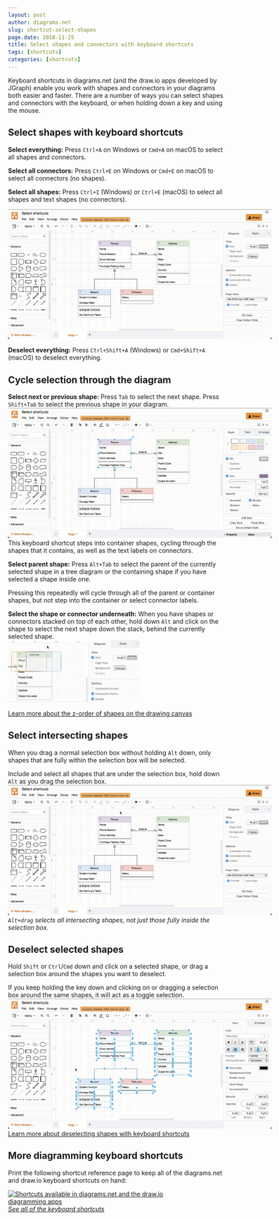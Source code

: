 ```yaml
---
layout: post
author: diagrams.net
slug: shortcut-select-shapes
page.date: 2018-11-25
title: Select shapes and connectors with keyboard shortcuts
tags: [shortcuts]
categories: [shortcuts]
---
```


Keyboard shortcuts in diagrams.net (and the draw.io apps developed by JGraph) enable you work with shapes and connectors in your diagrams both easier and faster. There are a number of ways you can select shapes and connectors with the keyboard, or when holding down a key and using the mouse.

## Select shapes with keyboard shortcuts

**Select everything:** Press ``Ctrl+A`` on Windows or ``Cmd+A`` on macOS to select all shapes and connectors. 

**Select all connectors:** Press ``Ctrl+E`` on Windows or ``Cmd+E`` on macOS to select all connectors (no shapes).

**Select all shapes:** Press ``Ctrl+I`` (Windows) or ``Ctrl+E`` (macOS) to select all shapes and text shapes (no connectors).

<img src="/assets/img/blog/shape-select-shortcuts.gif" style="width=100%;max-width:600px;;height:auto;" alt="Shortcuts to select all connectors, all shapes or everything.">

**Deselect everything:** Press ``Ctrl+Shift+A`` (Windows) or ``Cmd+Shift+A`` (macOS) to deselect everything.

## Cycle selection through the diagram

**Select next or previous shape:** Press ``Tab`` to select the next shape. Press ``Shift+Tab`` to select the previous shape in your diagram. 
<br /><img src="/assets/img/blog/shape-select-shortcut-tab.gif" style="width=100%;max-width:600px;;height:auto;" alt="Select the next shape, within containers or attached to connectors with the Tab or Shift+Tab keyboard shortcuts in diagrams.net">
<br />This keyboard shortcut steps into container shapes, cycling through the shapes that it contains, as well as the text labels on connectors.

**Select parent shape:** Press ``Alt+Tab`` to select the parent of the currently selected shape in a tree diagram or the containing shape if you have selected a shape inside one. 

Pressing this repeatedly will cycle through all of the parent or container shapes, but not step into the container or select connector labels.

**Select the shape or connector underneath:** When you have shapes or connectors stacked on top of each other, hold down ``Alt`` and click on the shape to select the next shape down the stack, behind the currently selected shape. 
<br /><img src="/assets/img/blog/shape-select-shortcut-alt.gif" style="width=100%;max-width:300px;;height:auto;" alt="Select the next shape down the stack when shapes are overlapping in diagrams.net with Alt+Click">

[Learn more about the z-order of shapes on the drawing canvas](/blog/move-shapes-forwards-backwards.html)


## Select intersecting shapes

When you drag a normal selection box without holding ``Alt`` down, only shapes that are fully within the selection box will be selected.

Include and select all shapes that are under the selection box, hold down ``Alt`` as you drag the selection box. 
<br /><img src="/assets/img/blog/shape-select-shortcut-alt-selection-box.gif" style="width=100%;max-width:600px;;height:auto;" alt="Hold down Alt when you drag a selection box to capture all intersecting shapes, even if they are partially in the selection box">
<br />_``Alt+drag`` selects all intersecting shapes, not just those fully inside the selection box._


## Deselect selected shapes

Hold ``Shift`` or ``Ctrl``/``Cmd`` down and click on a selected shape, or drag a selection box around the shapes you want to deselect. 

If you keep holding the key down and clicking on or dragging a selection box around the same shapes, it will act as a toggle selection.
<br /><img src="/assets/img/blog/shape-select-shortcut-shift-deselect.gif" style="width=100%;max-width:600px;;height:auto;" alt="Hold down Shift or Ctrl/Cmd and drag a selection box around selected shapes to deselect them">
<br />[Learn more about deselecting shapes with keyboard shortcuts](/blog/shortcut-deselect-shapes.html)





## More diagramming keyboard shortcuts

Print the following shortcut reference page to keep all of the diagrams.net and draw.io keyboard shortcuts on hand:

[<img src="https://app.diagrams.net/shortcuts.svg" style="width=100%;max-width:400px;;height:auto;" alt="Shortcuts available in diagrams.net and the draw.io diagramming apps">](https://app.diagrams.net/shortcuts.svg)
<br />[_See all of the keyboard shortcuts_](https://app.diagrams.net/shortcuts.svg)